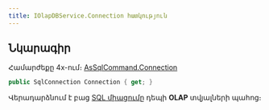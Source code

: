 ```yaml
---
title: IOlapDBService.Connection հատկություն  
---
```


## Նկարագիր

Համարժեքը 4x-ում։ [AsSqlCommand.Connection](https://armsoft.github.io/as4x-docs/HTM/ProgrGuide/Functions/AsSqlCommand/Connection.html)

```c#
public SqlConnection Connection { get; }
```

Վերադարձնում է բաց [SQL միացումը](https://learn.microsoft.com/en-us/dotnet/api/microsoft.data.sqlclient.sqlconnection) դեպի **OLAP** տվյալների պահոց։
